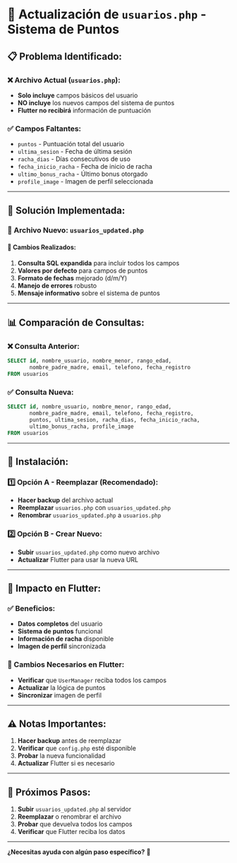 # 🔄 Actualización de `usuarios.php` - Sistema de Puntos

## 📋 **Problema Identificado:**

### **❌ Archivo Actual (`usuarios.php`):**
- **Solo incluye** campos básicos del usuario
- **NO incluye** los nuevos campos del sistema de puntos
- **Flutter no recibirá** información de puntuación

### **✅ Campos Faltantes:**
- `puntos` - Puntuación total del usuario
- `ultima_sesion` - Fecha de última sesión
- `racha_dias` - Días consecutivos de uso
- `fecha_inicio_racha` - Fecha de inicio de racha
- `ultimo_bonus_racha` - Último bonus otorgado
- `profile_image` - Imagen de perfil seleccionada

---

## 🚀 **Solución Implementada:**

### **📁 Archivo Nuevo: `usuarios_updated.php`**

#### **🔄 Cambios Realizados:**
1. **Consulta SQL expandida** para incluir todos los campos
2. **Valores por defecto** para campos de puntos
3. **Formato de fechas** mejorado (d/m/Y)
4. **Manejo de errores** robusto
5. **Mensaje informativo** sobre el sistema de puntos

---

## 📊 **Comparación de Consultas:**

### **❌ Consulta Anterior:**
```sql
SELECT id, nombre_usuario, nombre_menor, rango_edad, 
       nombre_padre_madre, email, telefono, fecha_registro 
FROM usuarios
```

### **✅ Consulta Nueva:**
```sql
SELECT id, nombre_usuario, nombre_menor, rango_edad, 
       nombre_padre_madre, email, telefono, fecha_registro,
       puntos, ultima_sesion, racha_dias, fecha_inicio_racha,
       ultimo_bonus_racha, profile_image
FROM usuarios
```

---

## 🔧 **Instalación:**

### **1️⃣ Opción A - Reemplazar (Recomendado):**
- **Hacer backup** del archivo actual
- **Reemplazar** `usuarios.php` con `usuarios_updated.php`
- **Renombrar** `usuarios_updated.php` a `usuarios.php`

### **2️⃣ Opción B - Crear Nuevo:**
- **Subir** `usuarios_updated.php` como nuevo archivo
- **Actualizar** Flutter para usar la nueva URL

---

## 📱 **Impacto en Flutter:**

### **✅ Beneficios:**
- **Datos completos** del usuario
- **Sistema de puntos** funcional
- **Información de racha** disponible
- **Imagen de perfil** sincronizada

### **🔄 Cambios Necesarios en Flutter:**
- **Verificar** que `UserManager` reciba todos los campos
- **Actualizar** la lógica de puntos
- **Sincronizar** imagen de perfil

---

## ⚠️ **Notas Importantes:**

1. **Hacer backup** antes de reemplazar
2. **Verificar** que `config.php` esté disponible
3. **Probar** la nueva funcionalidad
4. **Actualizar** Flutter si es necesario

---

## 🎯 **Próximos Pasos:**

1. **Subir** `usuarios_updated.php` al servidor
2. **Reemplazar** o renombrar el archivo
3. **Probar** que devuelva todos los campos
4. **Verificar** que Flutter reciba los datos

---

**¿Necesitas ayuda con algún paso específico?** 🚀










